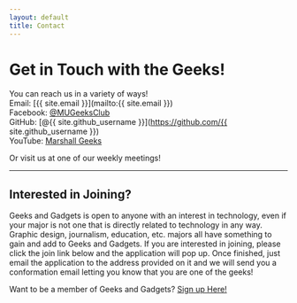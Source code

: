 ```yaml
---
layout: default
title: Contact
---
```


# Get in Touch with the Geeks!

You can reach us in a variety of ways!  
Email: [{{ site.email }}](mailto:{{ site.email }})  
Facebook: [@MUGeeksClub](https://www.facebook.com/mugeeksclub)  
GitHub: [@{{ site.github_username }}](https://github.com/{{ site.github_username }})  
YouTube: [Marshall Geeks](https://www.youtube.com/channel/UCKewnEQIee3QeGMmJXzo3uA)  

Or visit us at one of our weekly meetings!

----

## Interested in Joining?

Geeks and Gadgets is open to anyone with an interest in technology, even if
your major is not one that is directly related to technology in any way.
Graphic design, journalism, education, etc. majors all have something to gain
and add to Geeks and Gadgets. If you are interested in joining, please click
the join link below and the application will pop up. Once finished, just email
the application to the address provided on it and we will send you a
conformation email letting you know that you are one of the geeks!

Want to be a member of Geeks and Gadgets?
[Sign up Here!](https://marshall.campuslabs.com/engage/organization/mugeeks)
